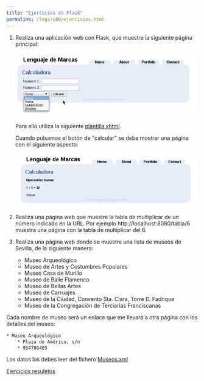 ```yaml
---
title: "Ejercicios en Flask"
permalink: /lmgs/u08/ejercicios.html
---
```


1. Realiza una aplicación web con Flask, que muestre la siguiente página principal:

	![calculadora](img/calculadora.png)

	Para ello utiliza la siguiente [plantilla xhtml](http://josedom24.github.io/mod/lm/fich/BlueBliss.zip).
	
	Cuando pulsamos el botón de "calcular" se debe mostrar una página con el siguiente aspecto:
	
	![calculadora](img/calculadora2.png)
	
2. Realiza una página web que muestre la tabla de multiplicar de un número indicado en la URL.	Por ejemplo http://localhost:8080/tabla/6 muestra una página con la tabla de multiplicar del 6.

3. Realiza una página web donde se muestre una lista de museos de Sevilla, de la siguiente manera:

	* Museo Arqueológico
	* Museo de Artes y Costumbres Populares
	* Museo Casa de Murillo
	* Museo de Baile Flamenco
	* Museo de Bellas Artes
	* Museo de Carruajes
	* Museo de la Ciudad, Convento Sta. Clara, Torre D. Fadrique
	* Museo de la Congregación de Terciarias Franciscanas

Cada nombre de museo será un enlace que me llevará a otra página con los detalles del museo:

	* Museo Arqueológico
		* Plaza de América, s/n
		* 954786465
	
Los datos los debes leer del fichero [Museos.xml](http://josedom24.github.io/mod/lm/fich/Museos.xml)

[Ejercicios resuletos](https://github.com/josedom24/fp_pledin/tree/master/modulos/_lmgs/lmgs/u08/resueltos)
